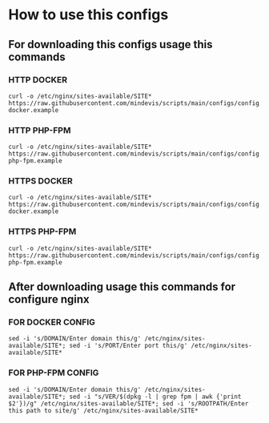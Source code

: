 # How to use this configs
## For downloading this configs usage this commands
### HTTP DOCKER
```
curl -o /etc/nginx/sites-available/SITE* https://raw.githubusercontent.com/mindevis/scripts/main/configs/config.http-docker.example
```
### HTTP PHP-FPM
```
curl -o /etc/nginx/sites-available/SITE* https://raw.githubusercontent.com/mindevis/scripts/main/configs/config.http-php-fpm.example
```

### HTTPS DOCKER
```
curl -o /etc/nginx/sites-available/SITE* https://raw.githubusercontent.com/mindevis/scripts/main/configs/config.https-docker.example
```
### HTTPS PHP-FPM
```
curl -o /etc/nginx/sites-available/SITE* https://raw.githubusercontent.com/mindevis/scripts/main/configs/config.https-php-fpm.example
```
## After downloading usage this commands for configure nginx
### FOR DOCKER CONFIG
```
sed -i 's/DOMAIN/Enter domain this/g' /etc/nginx/sites-available/SITE*; sed -i 's/PORT/Enter port this/g' /etc/nginx/sites-available/SITE*
```
### FOR PHP-FPM CONFIG
```
sed -i 's/DOMAIN/Enter domain this/g' /etc/nginx/sites-available/SITE*; sed -i "s/VER/$(dpkg -l | grep fpm | awk {'print $2'})/g" /etc/nginx/sites-available/SITE*; sed -i 's/ROOTPATH/Enter this path to site/g' /etc/nginx/sites-available/SITE*
```